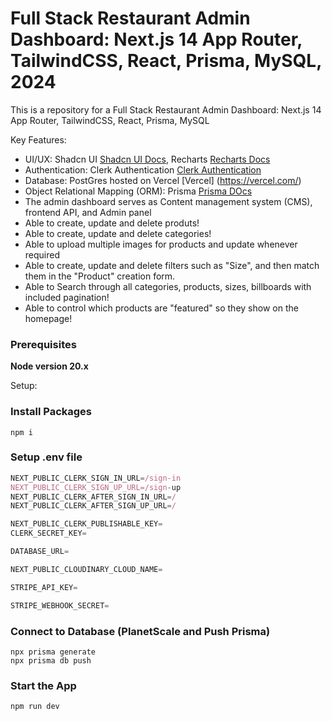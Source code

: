 # Full Stack Restaurant Admin Dashboard: Next.js 14 App Router, TailwindCSS, React, Prisma, MySQL, 2024


This is a repository for a Full Stack Restaurant Admin Dashboard: Next.js 14 App Router, TailwindCSS, React, Prisma, MySQL


Key Features:


- UI/UX: Shadcn UI [Shadcn UI Docs](https://ui.shadcn.com/docs), Recharts [Recharts Docs](https://recharts.org/en-US)
- Authentication: Clerk Authentication [Clerk Authentication](https://clerk.com/)
- Database: PostGres hosted on Vercel [Vercel] (https://vercel.com/)
- Object Relational Mapping (ORM): Prisma [Prisma DOcs](https://www.prisma.io/docs)
- The admin dashboard serves as Content management system (CMS), frontend API, and Admin panel
- Able to create, update and delete produts!
- Able to create, update and delete categories!
- Able to upload multiple images for products and update whenever required
- Able to create, update and delete filters such as "Size", and then match them in the "Product" creation form.
- Able to Search through all categories, products, sizes, billboards with included pagination!
- Able to control which products are "featured" so they show on the homepage!


### Prerequisites
**Node version 20.x**

Setup:

### Install Packages
```shell
npm i
```

### Setup .env file
``` js
NEXT_PUBLIC_CLERK_SIGN_IN_URL=/sign-in
NEXT_PUBLIC_CLERK_SIGN_UP_URL=/sign-up
NEXT_PUBLIC_CLERK_AFTER_SIGN_IN_URL=/
NEXT_PUBLIC_CLERK_AFTER_SIGN_UP_URL=/

NEXT_PUBLIC_CLERK_PUBLISHABLE_KEY=
CLERK_SECRET_KEY=

DATABASE_URL=

NEXT_PUBLIC_CLOUDINARY_CLOUD_NAME=

STRIPE_API_KEY=

STRIPE_WEBHOOK_SECRET=
```

### Connect to Database (PlanetScale and Push Prisma)
```shell
npx prisma generate
npx prisma db push
```

### Start the App
```shell
npm run dev
```